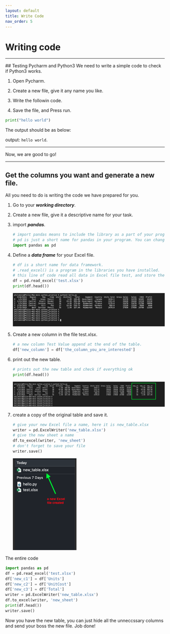 ```yaml
---
layout: default
title: Write Code
nav_order: 5
---
```


# Writing code

<hr>
## Testing Pycharm and Python3
We need to write a simple code to check if Python3 works.

1. Open Pycharm.

2. Create a new file, give it any name you like.

3. Write the followin code.

4. Save the file, and Press run. <br/>

```python
print("hello world")
```
The output should be as below: <br/>

output: `hello world`.

<hr>

Now, we are good to go!
<hr>

## Get the columns you want and generate a new file.
All you need to do is writing the code we have prepared for you.

1. Go to your **_working directory_**.

2. Create a new file, give it a descriptive name for your task.

3. import **_pandas_**.<br/>

    ```python
    # import pandas means to include the library as a part of your program.
    # pd is just a short name for pandas in your program. You can change it to any name you like.
    import pandas as pd
    ```
4. Define a **_data frame_** for your Excel file.

    ```python
    # df is a short name for data framework.
    # .read_excel() is a program in the libraries you have installed.
    # this line of code read all data in Excel file test, and store the data in df
    df = pd.read_excel('test.xlsx')
    print(df.head())
    ```
    ![](https://github.com/Phil-CST-BCIT/Phil-Antony-docs/blob/gh-pages/assets/images/origin_table.png?raw=true)

5. Create a new column in the file test.xlsx.

    ```python
    # a new column Test Value append at the end of the table.
    df['new_column'] = df['the_column_you_are_interested']
    ```
6. print out the new table.

    ```python
    # prints out the new table and check if everything ok
    print(df.head())
    ```
    ![](https://github.com/Phil-CST-BCIT/Phil-Antony-docs/blob/gh-pages/assets/images/new_table.png?raw=true)

7. create a copy of the original table and save it.

    ```python
    # give your new Excel file a name, here it is new_table.xlsx
    writer = pd.ExcelWriter('new_table.xlsx')
    # give the new sheet a name
    df.to_excel(writer, 'new_sheet')
    # don't forget to save your file
    writer.save()
    ```

    ![](https://github.com/Phil-CST-BCIT/Phil-Antony-docs/blob/gh-pages/assets/images/file_created.png?raw=true)

The entire code

```python
import pandas as pd
df = pd.read_excel('test.xlsx')
df['new_c1'] = df['Units']
df['new_c2'] = df['UnitCost']
df['new_c3'] = df['Total']
writer = pd.ExcelWriter('new_table.xlsx')
df.to_excel(writer, 'new_sheet')
print(df.head())
writer.save()
```

Now you have the new table, you can just hide all the unneccssary columns and send your boss the new file.
Job done!
